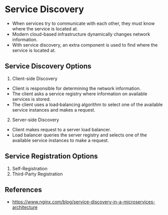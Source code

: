 # Service Discovery

- When services try to communicate with each other, they must know where the service is located at.
- Modern cloud-based infrastructure dynamically changes network information.
- With service discovery, an extra component is used to find where the service is located at.

## Service Discovery Options
1. Client-side Discovery
- Client is responsible for determining the network information.
- The client asks a service registry where information on available services is stored.
- The client uses a load‑balancing algorithm to select one of the available service instances and makes a request.

2. Server-side Discovery
- Client makes request to a server load balancer.
- Load balancer queries the server registry and selects one of the available service instances to make a request.

## Service Registration Options
1. Self-Registration
2. Third-Party Registration

## References
- https://www.nginx.com/blog/service-discovery-in-a-microservices-architecture
